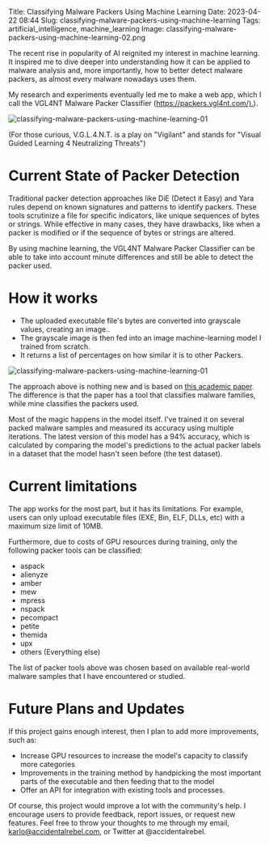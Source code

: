 Title: Classifying Malware Packers Using Machine Learning
Date: 2023-04-22 08:44
Slug: classifying-malware-packers-using-machine-learning
Tags: artificial_intelligence, machine_learning
Image: classifying-malware-packers-using-machine-learning-02.png

The recent rise in popularity of AI reignited my interest in machine learning. It inspired me to dive deeper into understanding how it can be applied to malware analysis and, more importantly, how to better detect malware packers, as almost every malware nowadays uses them.

My research and experiments eventually led me to make a web app, which I call the VGL4NT Malware Packer Classifier (<https://packers.vgl4nt.com/).>).

![classifying-malware-packers-using-machine-learning-01]({attach}/images/classifying-malware-packers-using-machine-learning-01.png)

(For those curious, V.G.L.4.N.T. is a play on "Vigilant" and stands for "Visual Guided Learning 4 Neutralizing Threats")

# Current State of Packer Detection
 
Traditional packer detection approaches like DiE (Detect it Easy) and Yara rules depend on known signatures and patterns to identify packers. These tools scrutinize a file for specific indicators, like unique sequences of bytes or strings. While effective in many cases, they have drawbacks, like when a packer is modified or if the sequence of bytes or strings are altered.

By using machine learning, the VGL4NT Malware Packer Classifier can be able to take into account minute differences and still be able to detect the packer used.

# How it works

- The uploaded executable file's bytes are converted into grayscale values, creating an image..
- The grayscale image is then fed into an image machine-learning model I trained from scratch.
- It returns a list of percentages on how similar it is to other Packers.

![classifying-malware-packers-using-machine-learning-01]({attach}/images/classifying-malware-packers-using-machine-learning-02.png)

The approach above is nothing new and is based on [this academic paper](https://ieeexplore.ieee.org/abstract/document/8328749). The difference is that the paper has a tool that classifies malware families, while mine classifies the packers used.

Most of the magic happens in the model itself. I've trained it on several packed malware samples and measured its accuracy using multiple iterations. The latest version of this model has a 94% accuracy, which is calculated by comparing the model's predictions to the actual packer labels in a dataset that the model hasn't seen before (the test dataset).

# Current limitations

The app works for the most part, but it has its limitations. For example, users can only upload executable files (EXE, Bin, ELF, DLLs, etc) with a maximum size limit of 10MB. 

Furthermore, due to costs of GPU resources during training, only the following packer tools can be classified:

- aspack
- alienyze
- amber
- mew
- mpress
- nspack
- pecompact
- petite
- themida
- upx
- others (Everything else)

The list of packer tools above was chosen based on available real-world malware samples that I have encountered or studied.

# Future Plans and Updates

If this project gains enough interest, then I plan to add more improvements, such as:

- Increase GPU resources to increase the model's capacity to classify more categories
- Improvements in the training method by handpicking the most important parts of the executable and then feeding that to the model
- Offer an API for integration with existing tools and processes.

Of course, this project would improve a lot with the community's help. I encourage users to provide feedback, report issues, or request new features. Feel free to throw your thoughts to me through my email, karlo@accidentalrebel.com, or Twitter at @accidentalrebel.
